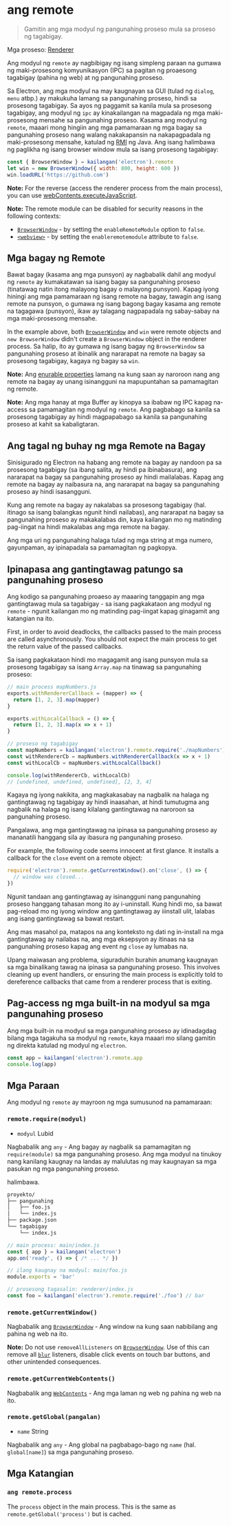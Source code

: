 # ang remote

> Gamitin ang mga modyul ng pangunahing proseso mula sa proseso ng tagabigay.

Mga proseso: [Renderer](../glossary.md#renderer-process)

Ang modyul ng `remote` ay nagbibigay ng isang simpleng paraan na gumawa ng maki-prosesong komyunikasyon (IPC) sa pagitan ng proaesong tagabigay (pahina ng web) at ng pangunahing proseso.

Sa Electron, ang mga modyul na may kaugnayan sa GUI (tulad ng `dialog`, `menu` atbp.) ay makukuha lamang sa pangunahing proseso, hindi sa prosesong tagabigay. Sa ayos ng paggamit sa kanila mula sa prosesong tagabigay, ang modyul ng `ipc` ay kinakailangan na magpadala ng mga maki-prosesong mensahe sa pangunahing proseso. Kasama ang modyul ng `remote`, maaari mong hingiin ang mga pamamaraan ng mga bagay sa pangunahing proseso nang walang nakakapansin na nakapagpadala ng maki-prosesong mensahe, katulad ng [RMI](https://en.wikipedia.org/wiki/Java_remote_method_invocation) ng Java. Ang isang halimbawa ng paglikha ng isang browser window mula sa isang prosesong tagabigay:

```javascript
const { BrowserWindow } = kailangan('electron').remote
let win = new BrowserWindow({ width: 800, height: 600 })
win.loadURL('https://github.com')
```

**Note:** For the reverse (access the renderer process from the main process), you can use [webContents.executeJavaScript](web-contents.md#contentsexecutejavascriptcode-usergesture-callback).

**Note:** The remote module can be disabled for security reasons in the following contexts:
- [`BrowserWindow`](browser-window.md) - by setting the `enableRemoteModule` option to `false`.
- [`<webview>`](webview-tag.md) - by setting the `enableremotemodule` attribute to `false`.

## Mga bagay ng Remote

Bawat bagay (kasama ang mga punsyon) ay nagbabalik dahil ang modyul ng `remote` ay kumakatawan sa isang bagay sa pangunahing proseso (tinatawag natin itong malayong bagay o malayong punsyon). Kapag iyong hiningi ang mga pamamaraan ng isang remote na bagay, tawagin ang isang remote na punsyon, o gumawa ng isang bagong bagay kasama ang remote na tagagawa (punsyon), ikaw ay talagang nagpapadala ng sabay-sabay na mga maki-prosesong mensahe.

In the example above, both [`BrowserWindow`](browser-window.md) and `win` were remote objects and `new BrowserWindow` didn't create a `BrowserWindow` object in the renderer process. Sa halip, ito ay gumawa ng isang bagay ng `BrowserWindow` sa pangunahing proseso at ibinalik ang nararapat na remote na bagay sa prosesong tagabigay, kagaya ng bagay sa `win`.

**Note:** Ang [enurable properties](https://developer.mozilla.org/en-US/docs/Web/JavaScript/Enumerability_and_ownership_of_properties) lamang na kung saan ay naroroon nang ang remote na bagay ay unang isinangguni na mapupuntahan sa pamamagitan ng remote.

**Note:** Ang mga hanay at mga Buffer ay kinopya sa ibabaw ng IPC kapag na-access sa pamamagitan ng modyul ng `remote`. Ang pagbabago sa kanila sa prosesong tagabigay ay hindi magpapabago sa kanila sa pangunahing proseso at kahit sa kabaligtaran.

## Ang tagal ng buhay ng mga Remote na Bagay

Sinisigurado ng Electron na habang ang remote na bagay ay nandoon pa sa prosesong tagabigay (sa ibang salita, ay hindi pa ibinabasura), ang nararapat na bagay sa pangunahing proseso ay hindi mailalabas. Kapag ang remote na bagay ay naibasura na, ang nararapat na bagay sa pangunahing proseso ay hindi isasangguni.

Kung ang remote na bagay ay nakalabas sa prosesong tagabigay (hal. itinago sa isang balangkas ngunit hindi nailabas), ang nararapat na bagay sa pangunahing proseso ay makakalabas din, kaya kailangan mo ng matinding pag-iingat na hindi makalabas ang mga remote na bagay.

Ang mga uri ng pangunahing halaga tulad ng mga string at mga numero, gayunpaman, ay ipinapadala sa pamamagitan ng pagkopya.

## Ipinapasa ang gantingtawag patungo sa pangunahing proseso

Ang kodigo sa pangunahing proaeso ay maaaring tanggapin ang mga gantingtawag mula sa tagabigay - sa isang pagkakataon ang modyul ng `remote` - ngunit kailangan mo ng matinding pag-iingat kapag ginagamit ang katangian na ito.

First, in order to avoid deadlocks, the callbacks passed to the main process are called asynchronously. You should not expect the main process to get the return value of the passed callbacks.

Sa isang pagkakataon hindi mo magagamit ang isang punsyon mula sa prosesong tagabigay sa isang `Array.map` na tinawag sa pangunahing proseso:

```javascript
// main process mapNumbers.js
exports.withRendererCallback = (mapper) => {
  return [1, 2, 3].map(mapper)
}

exports.withLocalCallback = () => {
  return [1, 2, 3].map(x => x + 1)
}
```

```javascript
// proseso ng tagabigay
const mapNumbers = kailangan('electron').remote.require('./mapNumbers')
const withRendererCb = mapNumbers.withRendererCallback(x => x + 1)
const withLocalCb = mapNumbers.withLocalCallback()

console.log(withRendererCb, withLocalCb)
// [undefined, undefined, undefined], [2, 3, 4]
```

Kagaya ng iyong nakikita, ang magkakasabay na nagbalik na halaga ng gantingtawag ng tagabigay ay hindi inaasahan, at hindi tumutugma ang nagbalik na halaga ng isang kilalang gantingtawag na naroroon sa pangunahing proseso.

Pangalawa, ang mga gantingtawag na ipinasa sa pangunahing proseso ay mananatili hanggang sila ay ibasura ng pangunahing proseso.

For example, the following code seems innocent at first glance. It installs a callback for the `close` event on a remote object:

```javascript
require('electron').remote.getCurrentWindow().on('close', () => {
  // window was closed...
})
```

Ngunit tandaan ang gantingtawag ay isinangguni nang pangunahing proseso hanggang tahasan mong ito ay i-uninstall. Kung hindi mo, sa bawat pag-reload mo ng iyong window ang gantingtawag ay iiinstall ulit, lalabas ang isang gantingtawag sa bawat restart.

Ang mas masahol pa, matapos na ang konteksto ng dati ng in-install na mga gantingtawag ay nailabas na, ang mga eksepsyon ay itinaas na sa pangunahing proseso kapag ang event ng `close` ay lumabas na.

Upang maiwasan ang problema, siguraduhin burahin anumang kaugnayan sa mga binalikang tawag na ipinasa sa pangunahing proseso. This involves cleaning up event handlers, or ensuring the main process is explicitly told to dereference callbacks that came from a renderer process that is exiting.

## Pag-access ng mga built-in na modyul sa mga pangunahing proseso

Ang mga built-in na modyul sa mga pangunahing proseso ay idinadagdag bilang mga tagakuha sa modyul ng `remote`, kaya maaari mo silang gamitin ng direkta katulad ng modyul ng `electron`.

```javascript
const app = kailangan('electron').remote.app
console.log(app)
```

## Mga Paraan

Ang modyul ng `remote` ay mayroon ng mga sumusunod na pamamaraan:

### `remote.require(modyul)`

* `modyul` Lubid

Nagbabalik ang `any` - Ang bagay ay nagbalik sa pamamagitan ng `require(module)` sa mga pangunahing proseso. Ang mga modyul na tinukoy nang kanilang kaugnay na landas ay malulutas ng may kaugnayan sa mga pasukan ng mga pangunahing proseso.

halimbawa.

```sh
proyekto/
├── pangunahing
│   ├── foo.js
│   └── index.js
├── package.json
└── tagabigay
    └── index.js
```

```js
// main process: main/index.js
const { app } = kailangan('electron')
app.on('ready', () => { /* ... */ })
```

```js
// ilang kaugnay na modyul: main/foo.js
module.exports = 'bar'
```

```js
// prosesong tagasalin: renderer/index.js
const foo = kailangan('electron').remote.require('./foo') // bar
```

### `remote.getCurrentWindow()`

Nagbabalik ang [`BrowserWindow`](browser-window.md) - Ang window na kung saan nabibilang ang pahina ng web na ito.

**Note:** Do not use `removeAllListeners` on [`BrowserWindow`](browser-window.md). Use of this can remove all [`blur`](https://developer.mozilla.org/en-US/docs/Web/Events/blur) listeners, disable click events on touch bar buttons, and other unintended consequences.

### `remote.getCurrentWebContents()`

Nagbabalik ang [`WebContents`](web-contents.md) - Ang mga laman ng web ng pahina ng web na ito.

### `remote.getGlobal(pangalan)`

* `name` String

Nagbabalik ang `any` - Ang global na pagbabago-bago ng `name` (hal. `global[name]`) sa mga pangunahing proseso.

## Mga Katangian

### `ang remote.process`

The `process` object in the main process. This is the same as `remote.getGlobal('process')` but is cached.
